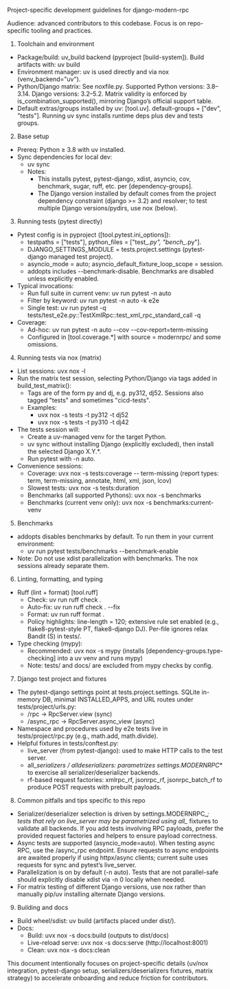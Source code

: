Project-specific development guidelines for django-modern-rpc

Audience: advanced contributors to this codebase. Focus is on repo-specific tooling and practices.

1) Toolchain and environment
- Package/build: uv_build backend (pyproject [build-system]). Build artifacts with: uv build
- Environment manager: uv is used directly and via nox (venv_backend="uv").
- Python/Django matrix: See noxfile.py. Supported Python versions: 3.8–3.14. Django versions: 3.2–5.2. Matrix validity is enforced by is_combination_supported(), mirroring Django’s official support table.
- Default extras/groups installed by uv: [tool.uv]. default-groups = ["dev", "tests"]. Running uv sync installs runtime deps plus dev and tests groups.

2) Base setup
- Prereq: Python ≥ 3.8 with uv installed.
- Sync dependencies for local dev:
  - uv sync
  - Notes:
    - This installs pytest, pytest-django, xdist, asyncio, cov, benchmark, sugar, ruff, etc. per [dependency-groups].
    - The Django version installed by default comes from the project dependency constraint (django >= 3.2) and resolver; to test multiple Django versions/pydirs, use nox (below).

3) Running tests (pytest directly)
- Pytest config is in pyproject ([tool.pytest.ini_options]):
  - testpaths = ["tests"], python_files = ["test_*.py", "bench_*.py"].
  - DJANGO_SETTINGS_MODULE = tests.project.settings (pytest-django managed test project).
  - asyncio_mode = auto; asyncio_default_fixture_loop_scope = session.
  - addopts includes --benchmark-disable. Benchmarks are disabled unless explicitly enabled.
- Typical invocations:
  - Run full suite in current venv: uv run pytest -n auto
  - Filter by keyword: uv run pytest -n auto -k e2e
  - Single test: uv run pytest -q tests/test_e2e.py::TestXmlRpc::test_xml_rpc_standard_call -q
- Coverage:
  - Ad-hoc: uv run pytest -n auto --cov --cov-report=term-missing
  - Configured in [tool.coverage.*] with source = modernrpc/ and some omissions.

4) Running tests via nox (matrix)
- List sessions: uvx nox -l
- Run the matrix test session, selecting Python/Django via tags added in build_test_matrix():
  - Tags are of the form py<digits> and dj<digits>, e.g. py312, dj52. Sessions also tagged "tests" and sometimes "cicd-tests".
  - Examples:
    - uvx nox -s tests -t py312 -t dj52
    - uvx nox -s tests -t py310 -t dj42
- The tests session will:
  - Create a uv-managed venv for the target Python.
  - uv sync without installing Django (explicitly excluded), then install the selected Django X.Y.*.
  - Run pytest with -n auto.
- Convenience sessions:
  - Coverage: uvx nox -s tests:coverage -- term-missing (report types: term, term-missing, annotate, html, xml, json, lcov)
  - Slowest tests: uvx nox -s tests:duration
  - Benchmarks (all supported Pythons): uvx nox -s benchmarks
  - Benchmarks (current venv only): uvx nox -s benchmarks:current-venv

5) Benchmarks
- addopts disables benchmarks by default. To run them in your current environment:
  - uv run pytest tests/benchmarks --benchmark-enable
- Note: Do not use xdist parallelization with benchmarks. The nox sessions already separate them.

6) Linting, formatting, and typing
- Ruff (lint + format) [tool.ruff]
  - Check: uv run ruff check .
  - Auto-fix: uv run ruff check . --fix
  - Format: uv run ruff format .
  - Policy highlights: line-length = 120; extensive rule set enabled (e.g., flake8-pytest-style PT, flake8-django DJ). Per-file ignores relax Bandit (S) in tests/.
- Type checking (mypy):
  - Recommended: uvx nox -s mypy (installs [dependency-groups.type-checking] into a uv venv and runs mypy)
  - Note: tests/ and docs/ are excluded from mypy checks by config.

7) Django test project and fixtures
- The pytest-django settings point at tests.project.settings. SQLite in-memory DB, minimal INSTALLED_APPS, and URL routes under tests/project/urls.py:
  - /rpc -> RpcServer.view (sync)
  - /async_rpc -> RpcServer.async_view (async)
- Namespace and procedures used by e2e tests live in tests/project/rpc.py (e.g., math.add, math.divide).
- Helpful fixtures in tests/conftest.py:
  - live_server (from pytest-django): used to make HTTP calls to the test server.
  - all_*_serializers / all_*_deserializers: parametrizes settings.MODERNRPC_* to exercise all serializer/deserializer backends.
  - rf-based request factories: xmlrpc_rf, jsonrpc_rf, jsonrpc_batch_rf to produce POST requests with prebuilt payloads.

8) Common pitfalls and tips specific to this repo
- Serializer/deserializer selection is driven by settings.MODERNRPC_*; tests that rely on live_server may be parametrized using all_* fixtures to validate all backends. If you add tests involving RPC payloads, prefer the provided request factories and helpers to ensure payload correctness.
- Async tests are supported (asyncio_mode=auto). When testing async RPC, use the /async_rpc endpoint. Ensure requests to async endpoints are awaited properly if using httpx/async clients; current suite uses requests for sync and pytest’s live_server.
- Parallelization is on by default (-n auto). Tests that are not parallel-safe should explicitly disable xdist via -n 0 locally when needed.
- For matrix testing of different Django versions, use nox rather than manually pip/uv installing alternate Django versions.

9) Building and docs
- Build wheel/sdist: uv build (artifacts placed under dist/).
- Docs:
  - Build: uvx nox -s docs:build (outputs to dist/docs)
  - Live-reload serve: uvx nox -s docs:serve (http://localhost:8001)
  - Clean: uvx nox -s docs:clean

This document intentionally focuses on project-specific details (uv/nox integration, pytest-django setup, serializers/deserializers fixtures, matrix strategy) to accelerate onboarding and reduce friction for contributors.

